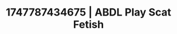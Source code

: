 ---
categories:
- Vocal tease
- Sensual teasing
- Squirting orgasm
- Latina
- Barefoot beauty
image: /assets/images/1747787434675.jpg
layout: post
seo:
  description: Featured content with sensual Scat Fetish, ABDL Play. HD images available.
  keywords: Scat Fetish, ABDL Play
  og_image: /assets/images/1747787434675.jpg
  schema_type: VisualArtwork
tags:
- ABDL Play
- '#1747787434675'
- Scat Fetish
title: 1747787434675 | ABDL Play Scat Fetish
---